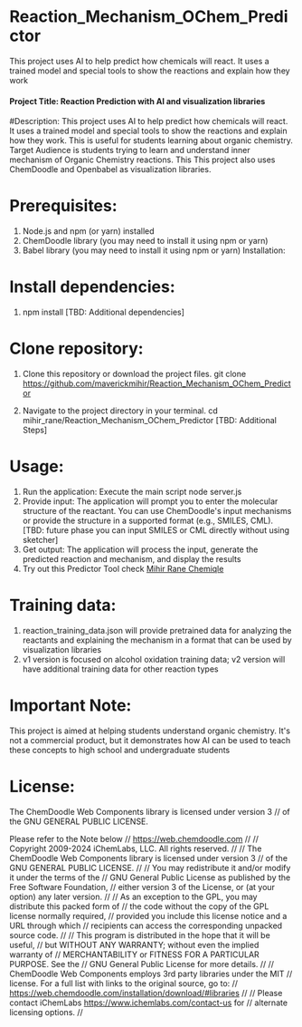 # Reaction_Mechanism_OChem_Predictor
This project uses AI to help predict how chemicals will react. It uses a trained model and special tools to show the reactions and explain how they work

#### Project Title: Reaction Prediction with AI and visualization libraries
#Description:
This project uses AI to help predict how chemicals will react. It uses a trained model and special tools to show the reactions and explain how they work. This is useful for students learning about organic chemistry. Target Audience is students trying to learn and understand inner mechanism of Organic Chemistry reactions. This This project also uses ChemDoodle and Openbabel as visualization libraries.

# Prerequisites:

1. Node.js and npm (or yarn) installed
2. ChemDoodle library (you may need to install it using npm or yarn)
3. Babel library (you may need to install it using npm or yarn)
Installation:

# Install dependencies:
1. npm install
[TBD: Additional dependencies]

# Clone repository:
1. Clone this repository or download the project files.
git clone https://github.com/maverickmihir/Reaction_Mechanism_OChem_Predictor

2.  Navigate to the project directory in your terminal.
cd mihir_rane/Reaction_Mechanism_OChem_Predictor
[TBD: Additional Steps]

# Usage:
1. Run the application: Execute the main script
node server.js
2. Provide input: The application will prompt you to enter the molecular structure of the reactant. You can use ChemDoodle's input mechanisms or provide the structure in a supported format (e.g., SMILES, CML).
[TBD: future phase you can input SMILES or CML directly without using sketcher]
3. Get output: The application will process the input, generate the predicted reaction and mechanism, and display the results
4. Try out this Predictor Tool check [Mihir Rane Chemiqle](https://sites.google.com/view/chemiqle/predictor-tool)

# Training data:
1. reaction_training_data.json will provide pretrained data for analyzing the reactants and explaining the mechanism in a format that can be used by visualization libraries
2. v1 version is focused on alcohol oxidation training data; v2 version will have additional training data for other reaction types

# Important Note:
This project is aimed at helping students understand organic chemistry. It's not a commercial product, but it demonstrates how AI can be used to teach these concepts to high school and undergraduate students


# License:
The ChemDoodle Web Components library is licensed under version 3
// of the GNU GENERAL PUBLIC LICENSE.

Please refer to the Note below
// https://web.chemdoodle.com
//
// Copyright 2009-2024 iChemLabs, LLC.  All rights reserved.
//
// The ChemDoodle Web Components library is licensed under version 3
// of the GNU GENERAL PUBLIC LICENSE.
//
// You may redistribute it and/or modify it under the terms of the
// GNU General Public License as published by the Free Software Foundation,
// either version 3 of the License, or (at your option) any later version.
//
// As an exception to the GPL, you may distribute this packed form of
// the code without the copy of the GPL license normally required,
// provided you include this license notice and a URL through which
// recipients can access the corresponding unpacked source code. 
//
// This program is distributed in the hope that it will be useful,
// but WITHOUT ANY WARRANTY; without even the implied warranty of
// MERCHANTABILITY or FITNESS FOR A PARTICULAR PURPOSE.  See the
// GNU General Public License for more details.
//
// ChemDoodle Web Components employs 3rd party libraries under the MIT
// license. For a full list with links to the original source, go to:
// https://web.chemdoodle.com/installation/download/#libraries
//
// Please contact iChemLabs <https://www.ichemlabs.com/contact-us> for
// alternate licensing options.
//
